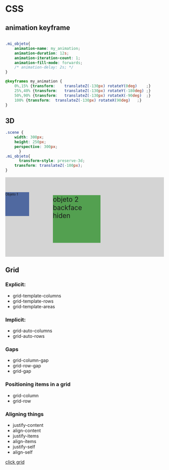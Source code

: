 # CSS

## animation keyframe

```css

.mi_objeto{
	animation-name: my_animation;
	animation-duration: 12s;
	animation-iteration-count: 1;
	animation-fill-mode: forwards;
	/* animation-delay: 2s; */
}

@keyframes my_animation {
	0%,15% {transform:    translateZ(-130px) rotateY(0deg)    ;}
	25%,40% {transform:   translateZ(-130px) rotateY(-180deg) ;}
	50%,90% {transform:   translateZ(-130px) rotateX(-90deg)  ;}
	100% {transform:  translateZ(-130px) rotateX(90deg)   ;}
}
```

## 3D

```css
.scene {
	width: 300px;
	height: 250px;
	perspective: 300px;
      }
.mi_objeto{
      transform-style: preserve-3d;
	transform: translateZ(-100px);
}
```

<style>
      .scene {
		width: 500px;
		height: 250px;

		perspective: 300px;
            perspective-origin: 0% 75%;

            background: #d4d4d4;
            

      }
      .mi_objeto_1{
            width: 100px;
            height: 100px;
            transform-style: preserve-3d;
	      /* transform: translateZ(-100px); */

		animation-name: my_animation;
		animation-duration: 12s;
		animation-iteration-count: 1;
		animation-fill-mode: forwards;
		/* animation-delay: 2s; */
            background: #5069a0;
            will-change: transform; /*obsoleto?*/


	}
      .mi_objeto_2{
            width: 100px;
            height: 100px;
            transform-style: preserve-3d;
	      transform: translateZ(200px) translateX(200px);

		animation-name: my_animation2;
		animation-duration: 2s;
		animation-iteration-count: 3;
		animation-fill-mode:  both; 
		animation-delay: 2s;
            background: #53a050;
            will-change: transform; /*obsoleto?*/
            backface-visibility: hidden;

	}
	@keyframes my_animation {
		0%,15%      {transform: translateZ(-100px)   rotateY(0deg)    ;}
		25%,40%     {transform: translateZ(-100px)   rotateY(-180deg) ;}
		50%,90%     {transform: translateZ(-100px)   rotateX(-90deg)  ;}
		100%        {transform: translateZ(-100px)   rotateX(90deg)   ;}
	}

	@keyframes my_animation2 {
		0%,15%      {transform: translate3d(100px,0, 100px)  rotateY(0deg)    ;}
		25%,40%     {transform: translate3d(100px,0, 100px)  rotateY(-180deg) ;}
		50%,90%     {transform: translate3d(100px,0, 100px)  rotateX(-90deg)  ;}
		100%        {transform: translate3d(100px,0, 100px)  rotateX(90deg)   ;}
	}
</style>

<div class="scene">
      <div class="mi_objeto_1">Objeto 1</div>
      <div class="mi_objeto_2">objeto 2 backface hiden</div>
</div>



## Grid

### Explicit:
	
- grid-template-columns
- grid-template-rows
- grid-template-areas

### Implicit:

- grid-auto-columns
- grid-auto-rows

### Gaps

- grid-column-gap
- grid-row-gap
- grid-gap

### Positioning items in a grid

- grid-column
- grid-row

### Aligning things

- justify-content
- align-content
- justify-items
- align-items
- justify-self
- align-self

[click grid](wwww.wgon.tk/docs/grid/grid.html)
